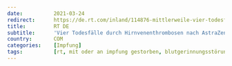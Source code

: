 ```yaml
---
date:          2021-03-24
redirect:      https://de.rt.com/inland/114876-mittlerweile-vier-todesfalle-durch-hirnvenenthrombosen/
title:         RT DE
subtitle:      'Vier Todesfälle durch Hirnvenenthrombosen nach AstraZeneca-Impfungen in Deutschland'
country:       COM
categories:    [Impfung]
tags:          [rt, mit oder an impfung gestorben, blutgerinnungsstörungen, astrazeneca]
---
```

